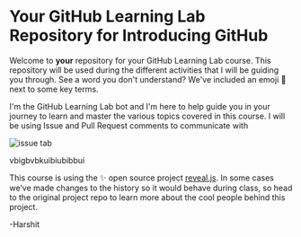 # Your GitHub Learning Lab Repository for Introducing GitHub

Welcome to **your** repository for your GitHub Learning Lab course. This repository will be used during the different activities that I will be guiding you through. See a word you don't understand? We've included an emoji 📖 next to some key terms.

I'm the GitHub Learning Lab bot and I'm here to help guide you in your journey to learn and master the various topics covered in this course. I will be using Issue and Pull Request comments to communicate with 

![issue tab](https://lab.github.com/public/images/issue_tab.png)

vbigbvbkuibiubibbui

This course is using the :sparkles: open source project [reveal.js](https://github.com/hakimel/reveal.js/). In some cases we’ve made changes to the history so it would behave during class, so head to the original project repo to learn more about the cool people behind this project.


-Harshit
